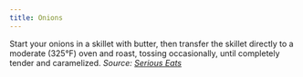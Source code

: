 ```yaml
---
title: Onions
---
```

Start your onions in a skillet with butter, then transfer the skillet directly to a moderate (325°F) oven and roast, tossing occasionally, until completely tender and caramelized.
_Source: [Serious Eats](https://www.seriouseats.com/the-food-lab-how-to-roast-vegetables)_